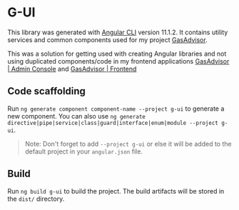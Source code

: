 # G-UI

This library was generated with [Angular CLI](https://github.com/angular/angular-cli) version 11.1.2.
It contains utility services and common components used for my project [GasAdvisor](https://www.gasadvisor.it).

This was a solution for getting used with creating Angular libraries and not using duplicated components/code in my frontend applications [GasAdvisor | Admin Console](https://github.com/DieCi007/gas-console) and [GasAdvisor | Frontend](https://github.com/DieCi007/gas-frontend)

## Code scaffolding

Run `ng generate component component-name --project g-ui` to generate a new component. You can also use `ng generate directive|pipe|service|class|guard|interface|enum|module --project g-ui`.
> Note: Don't forget to add `--project g-ui` or else it will be added to the default project in your `angular.json` file.

## Build

Run `ng build g-ui` to build the project. The build artifacts will be stored in the `dist/` directory.

